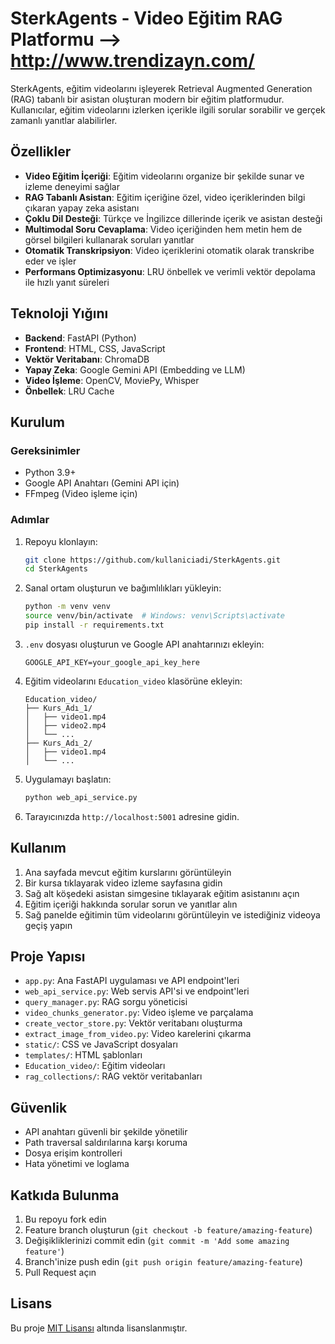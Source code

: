 # SterkAgents - Video Eğitim RAG Platformu --> http://www.trendizayn.com/

SterkAgents, eğitim videolarını işleyerek Retrieval Augmented Generation (RAG) tabanlı bir asistan oluşturan modern bir eğitim platformudur. Kullanıcılar, eğitim videolarını izlerken içerikle ilgili sorular sorabilir ve gerçek zamanlı yanıtlar alabilirler.

## Özellikler

- **Video Eğitim İçeriği**: Eğitim videolarını organize bir şekilde sunar ve izleme deneyimi sağlar
- **RAG Tabanlı Asistan**: Eğitim içeriğine özel, video içeriklerinden bilgi çıkaran yapay zeka asistanı
- **Çoklu Dil Desteği**: Türkçe ve İngilizce dillerinde içerik ve asistan desteği
- **Multimodal Soru Cevaplama**: Video içeriğinden hem metin hem de görsel bilgileri kullanarak soruları yanıtlar
- **Otomatik Transkripsiyon**: Video içeriklerini otomatik olarak transkribe eder ve işler
- **Performans Optimizasyonu**: LRU önbellek ve verimli vektör depolama ile hızlı yanıt süreleri

## Teknoloji Yığını

- **Backend**: FastAPI (Python)
- **Frontend**: HTML, CSS, JavaScript
- **Vektör Veritabanı**: ChromaDB
- **Yapay Zeka**: Google Gemini API (Embedding ve LLM)
- **Video İşleme**: OpenCV, MoviePy, Whisper
- **Önbellek**: LRU Cache

## Kurulum

### Gereksinimler

- Python 3.9+
- Google API Anahtarı (Gemini API için)
- FFmpeg (Video işleme için)

### Adımlar

1. Repoyu klonlayın:
   ```bash
   git clone https://github.com/kullaniciadi/SterkAgents.git
   cd SterkAgents
   ```

2. Sanal ortam oluşturun ve bağımlılıkları yükleyin:
   ```bash
   python -m venv venv
   source venv/bin/activate  # Windows: venv\Scripts\activate
   pip install -r requirements.txt
   ```

3. `.env` dosyası oluşturun ve Google API anahtarınızı ekleyin:
   ```
   GOOGLE_API_KEY=your_google_api_key_here
   ```

4. Eğitim videolarını `Education_video` klasörüne ekleyin:
   ```
   Education_video/
   ├── Kurs_Adı_1/
   │   ├── video1.mp4
   │   ├── video2.mp4
   │   └── ...
   ├── Kurs_Adı_2/
   │   ├── video1.mp4
   │   └── ...
   ```

5. Uygulamayı başlatın:
   ```bash
   python web_api_service.py
   ```

6. Tarayıcınızda `http://localhost:5001` adresine gidin.

## Kullanım

1. Ana sayfada mevcut eğitim kurslarını görüntüleyin
2. Bir kursa tıklayarak video izleme sayfasına gidin
3. Sağ alt köşedeki asistan simgesine tıklayarak eğitim asistanını açın
4. Eğitim içeriği hakkında sorular sorun ve yanıtlar alın
5. Sağ panelde eğitimin tüm videolarını görüntüleyin ve istediğiniz videoya geçiş yapın

## Proje Yapısı

- `app.py`: Ana FastAPI uygulaması ve API endpoint'leri
- `web_api_service.py`: Web servis API'si ve endpoint'leri
- `query_manager.py`: RAG sorgu yöneticisi
- `video_chunks_generator.py`: Video işleme ve parçalama
- `create_vector_store.py`: Vektör veritabanı oluşturma
- `extract_image_from_video.py`: Video karelerini çıkarma
- `static/`: CSS ve JavaScript dosyaları
- `templates/`: HTML şablonları
- `Education_video/`: Eğitim videoları
- `rag_collections/`: RAG vektör veritabanları

## Güvenlik

- API anahtarı güvenli bir şekilde yönetilir
- Path traversal saldırılarına karşı koruma
- Dosya erişim kontrolleri
- Hata yönetimi ve loglama

## Katkıda Bulunma

1. Bu repoyu fork edin
2. Feature branch oluşturun (`git checkout -b feature/amazing-feature`)
3. Değişikliklerinizi commit edin (`git commit -m 'Add some amazing feature'`)
4. Branch'inize push edin (`git push origin feature/amazing-feature`)
5. Pull Request açın

## Lisans

Bu proje [MIT Lisansı](LICENSE) altında lisanslanmıştır.
